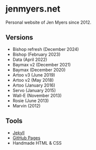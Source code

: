 # jenmyers.net

Personal website of Jen Myers since 2012.

## Versions

- Bishop refresh (December 2024)
- Bishop (February 2023)
- Data (April 2022)
- Baymax v2 (December 2021)
- Baymax (December 2020)
- Artoo v3 (June 2019)
- Artoo v2 (May 2018)
- Artoo (January 2016)
- Servo (January 2015)
- Wall-E (November 2013)
- Rosie (June 2013)
- Marvin (2012)

## Tools

- [Jekyll](http://jekyllrb.com/)
- [GitHub Pages](http://pages.github.com/)
- Handmade HTML & CSS

